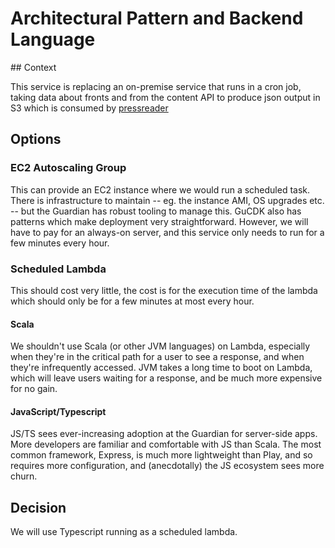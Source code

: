 # Architectural Pattern and Backend Language

## Context

This service is replacing an on-premise service that runs in a cron job, taking data about fronts and from the content API to produce json output in S3 
which is consumed by [pressreader](https://about.pressreader.com/cruises-ferries/)

## Options

### EC2 Autoscaling Group

This can provide an EC2 instance where we would run a scheduled task. There is infrastructure to maintain -- eg. the instance AMI, OS upgrades etc. -- but the Guardian has robust tooling to manage this. GuCDK also has patterns which make deployment very straightforward. However, we will have to pay for an always-on server, and this service only needs to run for a few minutes every hour.

### Scheduled Lambda

This should cost very little, the cost is for the execution time of the lambda which should only be for a few minutes at most every hour.

#### Scala

We shouldn't use Scala (or other JVM languages) on Lambda, especially when they're in the critical path for a user to see a response, and when they're infrequently accessed. JVM takes a long time to boot on Lambda, which will leave users waiting for a response, and be much more expensive for no gain.

#### JavaScript/Typescript

JS/TS sees ever-increasing adoption at the Guardian for server-side apps. More developers are familiar and comfortable with JS than Scala. The most common framework, Express, is much more lightweight than Play, and so requires more configuration, and (anecdotally) the JS ecosystem sees more churn.

## Decision

We will use Typescript running as a scheduled lambda.
